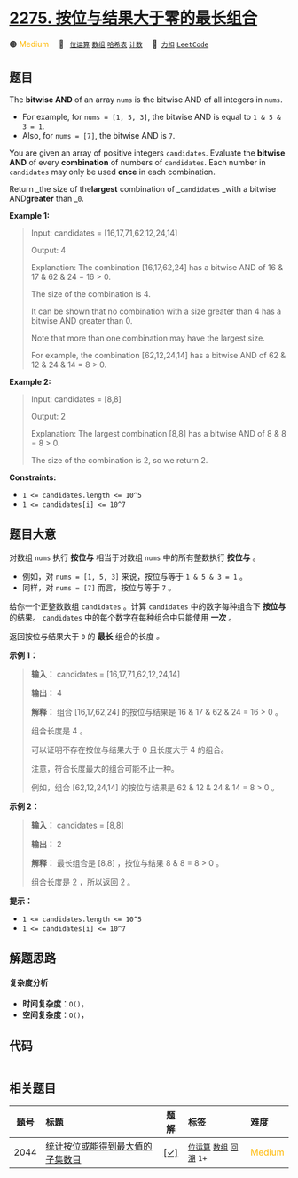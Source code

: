 # [2275. 按位与结果大于零的最长组合](https://2xiao.github.io/leetcode-js/problem/2275.html)

🟠 <font color=#ffb800>Medium</font>&emsp; 🔖&ensp; [`位运算`](/tag/bit-manipulation.md) [`数组`](/tag/array.md) [`哈希表`](/tag/hash-table.md) [`计数`](/tag/counting.md)&emsp; 🔗&ensp;[`力扣`](https://leetcode.cn/problems/largest-combination-with-bitwise-and-greater-than-zero) [`LeetCode`](https://leetcode.com/problems/largest-combination-with-bitwise-and-greater-than-zero)

## 题目

The **bitwise AND** of an array `nums` is the bitwise AND of all integers in
`nums`.

  * For example, for `nums = [1, 5, 3]`, the bitwise AND is equal to `1 & 5 & 3 = 1`.
  * Also, for `nums = [7]`, the bitwise AND is `7`.

You are given an array of positive integers `candidates`. Evaluate the
**bitwise AND** of every **combination** of numbers of `candidates`. Each
number in `candidates` may only be used **once** in each combination.

Return _the size of the**largest** combination of _`candidates` _with a
bitwise AND**greater** than _`0`.



**Example 1:**

> Input: candidates = [16,17,71,62,12,24,14]
> 
> Output: 4
> 
> Explanation: The combination [16,17,62,24] has a bitwise AND of 16 & 17 & 62 & 24 = 16 > 0.
> 
> The size of the combination is 4.
> 
> It can be shown that no combination with a size greater than 4 has a bitwise AND greater than 0.
> 
> Note that more than one combination may have the largest size.
> 
> For example, the combination [62,12,24,14] has a bitwise AND of 62 & 12 & 24 & 14 = 8 > 0.

**Example 2:**

> Input: candidates = [8,8]
> 
> Output: 2
> 
> Explanation: The largest combination [8,8] has a bitwise AND of 8 & 8 = 8 > 0.
> 
> The size of the combination is 2, so we return 2.

**Constraints:**

  * `1 <= candidates.length <= 10^5`
  * `1 <= candidates[i] <= 10^7`


## 题目大意

对数组 `nums` 执行 **按位与** 相当于对数组 `nums` 中的所有整数执行 **按位与** 。

  * 例如，对 `nums = [1, 5, 3]` 来说，按位与等于 `1 & 5 & 3 = 1` 。
  * 同样，对 `nums = [7]` 而言，按位与等于 `7` 。

给你一个正整数数组 `candidates` 。计算 `candidates` 中的数字每种组合下 **按位与** 的结果。 `candidates`
中的每个数字在每种组合中只能使用 **一次** 。

返回按位与结果大于 `0` 的 **最长** 组合的长度 _。_



**示例 1：**

> 
> 
> 
> 
> 
> **输入：** candidates = [16,17,71,62,12,24,14]
> 
> **输出：** 4
> 
> **解释：** 组合 [16,17,62,24] 的按位与结果是 16 & 17 & 62 & 24 = 16 > 0 。
> 
> 组合长度是 4 。
> 
> 可以证明不存在按位与结果大于 0 且长度大于 4 的组合。
> 
> 注意，符合长度最大的组合可能不止一种。
> 
> 例如，组合 [62,12,24,14] 的按位与结果是 62 & 12 & 24 & 14 = 8 > 0 。
> 
> 

**示例 2：**

> 
> 
> 
> 
> 
> **输入：** candidates = [8,8]
> 
> **输出：** 2
> 
> **解释：** 最长组合是 [8,8] ，按位与结果 8 & 8 = 8 > 0 。
> 
> 组合长度是 2 ，所以返回 2 。
> 
> 



**提示：**

  * `1 <= candidates.length <= 10^5`
  * `1 <= candidates[i] <= 10^7`


## 解题思路

#### 复杂度分析

- **时间复杂度**：`O()`，
- **空间复杂度**：`O()`，

## 代码

```javascript

```

## 相关题目

<!-- prettier-ignore -->
| 题号 | 标题 | 题解 | 标签 | 难度 |
| :------: | :------ | :------: | :------ | :------ |
| 2044 | [统计按位或能得到最大值的子集数目](https://leetcode.com/problems/count-number-of-maximum-bitwise-or-subsets) | [[✓]](/problem/2044.md) |  [`位运算`](/tag/bit-manipulation.md) [`数组`](/tag/array.md) [`回溯`](/tag/backtracking.md) `1+` | <font color=#ffb800>Medium</font> |